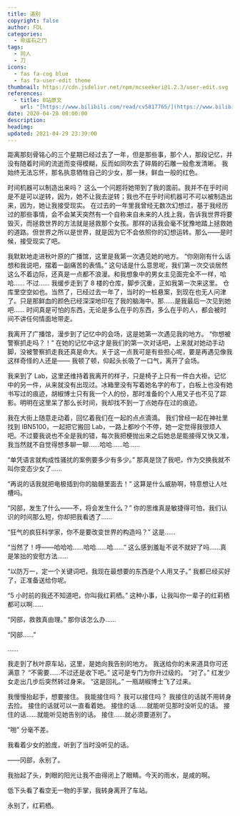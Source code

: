 ```yaml
---
title: 道别
copyright: false
author: FDL
categories:
  - 命运石之门
tags:
  - 同人
  - 刀
icons:
  - fas fa-cog blue
  - fas fa-user-edit theme
thumbnail: https://cdn.jsdelivr.net/npm/mcseekeri@1.2.3/user-edit.svg
references:
  - title: B站原文
    url: "[https://www.bilibili.com/read/cv5817765/](https://www.bilibili.com/read/cv5817765/)"
date: 2020-04-28 00:00:00
description:
headimg:
updated: 2021-04-29 23:39:00
---
```


距离那刻骨铭心的三个星期已经过去了一年，但是那些事，那个人，那段记忆，并没有随着时间的流逝而变得模糊，反而如同吹去了碎屑的石雕一般愈发清晰。
我始终无法忘怀，那名执意牺牲自己的少女，那一抹，鲜血一般的红色。

<!-- more -->

时间机器可以制造出来吗？
这么一个问题将她带到了我的面前。我并不在乎时间是不是可以逆转，因为，她不让我去逆转；我也不在乎时间机器可不可以被制造出来，因为，她让我接受现实。
在过去的一年里我曾经无数次幻想过，基于我经历过的那些事情，会不会某天突然有一个自称来自未来的人找上我，告诉我世界将要毁灭，而拯救世界的方法就是拯救那个女孩。那样的话我会毫不犹豫地踏上拯救她的道路。但世界之所以是世界，就是因为它不会依照你的幻想运转。那么——是时候，接受现实了吧。

我默默地走进秋叶原的广播馆，这里是我第一次遇见她的地方。
“你刚刚有什么话想和我说吧，摆着一副痛苦的表情。”
这句话是什么意思呢，我们第一次交谈居然这么不着边际，还真是一点都不浪漫。和我想象中的男女主见面完全不一样，哈哈……
不过……
我缓步走到了 8 楼的仓库，脚步沉重，正如我第一次来这里。
仓库里空空如也。当然了，已经过去一年了，当时的一桩悬案，到现在也无人问津了。只是那鲜血的颜色已经深深地印在了我的脑海中。那……是我最后一次见到她吧……
时间真是可怕的东西，无论是多么在乎的东西，多么在乎的人，都会被时间不讲任何情面地带走。

我离开了广播馆，漫步到了记忆中的会场，这是她第一次遇见我的地方。
“你想被警察抓走吗？！”
在她的记忆中这才是我们的第一次对话吧，上来就对她动手动脚，没被警察抓走我还真是命大。关于这一点我可是有些担心呢，要是再遇见像我这样奇怪的人还是——
我顿了顿，仰起头长吸了一口气，离开了会场。

我来到了 Lab，这里还维持着我离开的样子，只是椅子上只有一件白大褂。记忆中的另一件，从来就没有出现过。冰箱里没有写着她名字的布丁，白板上也没有她书写过的痕迹，胡椒博士只有我一个人的份，那时准备的个人用叉子也不见了踪影。明明在这里呆了那么长时间，我却找不到一丁点她存在过的痕迹。

我在大街上随意走动着，回忆着我们在一起的点点滴滴。
我们曾经一起在神社里找到 IBN5100，一起把它搬回 Lab，一路上都吵个不停，她一定觉得我很烦人吧。不过要我说也不全是我的错，每次我把梗抛出来之后她总是能接得又快又准，我当然就不自觉得想多聊一聊……哈哈……哈……

“单凭语言就构成性骚扰的案例要多少有多少。”
那真是饶了我吧，作为交换我就不叫你变态少女了……

“再说的话我就把电极插到你的脑髓里面去！”
这算是什么威胁啊，特意想让人吐槽吗。

“冈部，发生了什么——不，将会发生什么？”
你的思维真是敏捷得可怕，我们认识的时间那么短，你却把我看透了……

“狂气的疯狂科学家，你不是要改变世界的构造吗？”
这是……

“当然了！呼——哈哈哈……哈哈……哈……”
这么感到羞耻不说不就好了吗……真是笨拙的安慰方法……

“以防万一，定一个关键词吧，我现在最想要的东西是个人用叉子。”
我都已经买好了，正准备送给你呢。

“5 小时前的我还不知道吧，你叫我红莉栖。”
这种小事，让我叫你一辈子的红莉栖都可以啊……

“冈部，救救真由理。”
那你该怎么办……

“冈部……”

……

我走到了秋叶原车站，这里，是她向我告别的地方。
我送给你的未来道具你可还满意？
“不需要……不过还是收下吧。”
这可是专门为你升过级的。
“对了。”
红发少女走出几步后突然转过身来。
“这是回礼。”
一瓶胡椒博士飞了过来。

我慢慢抬起手，想要接住。
我能接住吗？
我可以接住吗？
我接住的话就不用转身去捡。
接住的话就可以一直看着她。
接住的话……就能听见那时没听见的话。
接住的话……就能听见她告别的话。
接住……就必须要道别了。

“啪”
分毫不差。

我看着少女的脸庞，听到了当时没听见的话。

——冈部，永别了。

我抬起了头，刺眼的阳光让我不由得闭上了眼睛。今天的雨水，是咸的啊。

低下头看了看空无一物的手掌，我转身离开了车站。

永别了，红莉栖。